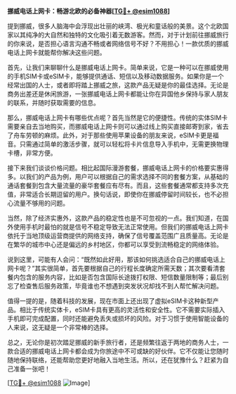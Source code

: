 **挪威电话上网卡：畅游北欧的必备神器[[TG💪+ @esim1088](https://t.me/s/esim1088)]**

提到挪威，很多人脑海中会浮现出壮丽的峡湾、极光和童话般的美景。这个北欧国家以其纯净的大自然和独特的文化吸引着无数游客。然而，对于计划前往挪威旅行的你来说，是否担心语言沟通不畅或者网络信号不好？不用担心！一款优质的挪威电话上网卡就能帮你解决这些问题。

首先，让我们来聊聊什么是挪威电话上网卡。简单来说，它是一种可以在挪威使用的手机SIM卡或eSIM卡，能够提供通话、短信以及移动数据服务。如果你是一个经常出国的人士，或者即将踏上挪威之旅，这款产品无疑是你的最佳选择。无论是商务出差还是休闲旅游，一张挪威电话上网卡都能让你在异国他乡保持与家人朋友的联系，并随时获取需要的信息。

那么，挪威电话上网卡有哪些优点呢？首先当然是它的便捷性。传统的实体SIM卡需要亲自去当地购买，而挪威电话上网卡则可以通过线上购买直接邮寄到家，省去了舟车劳顿的麻烦。此外，对于那些使用苹果设备的朋友来说，eSIM卡更是福音。只需通过简单的激活步骤，就可以轻松将卡片信息导入手机中，无需更换物理卡槽，非常方便。

接下来我们谈谈价格问题。相比起国际漫游套餐，挪威电话上网卡的价格要实惠得多。以我们的产品为例，用户可以根据自己的需求选择不同的套餐方案，从基础的通话套餐到包含大量流量的豪华套餐应有尽有。而且，这些套餐通常都支持多次充值，非常适合长期逗留的用户。换句话说，即使你在挪威停留时间较长，也不必担心流量不够用的问题。

当然，除了经济实惠外，这款产品的稳定性也是不可忽视的一点。我们知道，在国外使用手机时最怕的就是信号不稳定导致无法正常使用。但我们的挪威电话上网卡依托于当地顶级运营商提供的网络支持，确保了信号覆盖范围广且质量高。无论是在繁华的城市中心还是偏远的乡村地区，你都可以享受到流畅稳定的网络体验。

说到这里，可能有人会问：“既然如此好用，那该如何挑选适合自己的挪威电话上网卡呢？”其实很简单，首先要根据自己的行程长度确定所需天数；其次要看清套餐内包含的服务内容，比如是否包含国际长途拨打权限、短信数量限制等；最后别忘了检查售后服务政策，毕竟谁也不想遇到突发状况却找不到人帮忙解决问题。

值得一提的是，随着科技的发展，现在市面上还出现了虚拟eSIM卡这种新型产品。相比于传统实体卡，eSIM卡具有更高的灵活性和安全性。它不需要实际插入手机即可完成配置，同时还能避免丢失或损坏的风险。对于习惯于使用智能设备的人来说，这无疑是一个非常棒的选择。

总之，无论你是初次踏足挪威的新手旅行者，还是频繁往返于两地的商务人士，一款合适的挪威电话上网卡都会成为你旅途中不可或缺的好伙伴。它不仅能让您随时随地保持联络，还能帮助您更好地融入当地生活。所以，还在犹豫什么？赶紧为自己准备一张吧！

[[TG💪+ @esim1088](https://t.me/s/esim1088) ![Image](https://i.postimg.cc/4NQfJmqS/Snipaste-2025-05-13-00-14-12.png)]